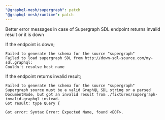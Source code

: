```yaml
---
"@graphql-mesh/supergraph": patch
"@graphql-mesh/runtime": patch
---
```


Better error messages in case of Supergraph SDL endpoint returns invalid result or it is down

If the endpoint is down;
```
Failed to generate the schema for the source "supergraph"
Failed to load supergraph SDL from http://down-sdl-source.com/my-sdl.graphql:
Couldn't resolve host name
```

If the endpoint returns invalid result;
```
Failed to generate the schema for the source "supergraph"
Supergraph source must be a valid GraphQL SDL string or a parsed DocumentNode, but got an invalid result from ./fixtures/supergraph-invalid.graphql instead.
Got result: type Query {

Got error: Syntax Error: Expected Name, found <EOF>.
```

